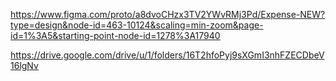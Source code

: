 https://www.figma.com/proto/a8dvoCHzx3TV2YWvRMj3Pd/Expense-NEW?type=design&node-id=463-10124&scaling=min-zoom&page-id=1%3A5&starting-point-node-id=1278%3A17940

https://drive.google.com/drive/u/1/folders/16T2hfoPyj9sXGmI3nhFZECDbeV16lgNv
<!-- 
1. Laravel Setup:
Project Name: Basic-Inventory-Management-System
PHP Version : 8.0
Laravel Version : 9.0
Server : Wampserver
Code Editor: Visual studio code

2. Database Design:
Table Name: Products->data(id,name,quantity,price)

3. Product Management:
 CRUD operations for the `products` and functionality to add, show, update, and delete product details with validation.

4. User Interface:
 front-end using Laravel Blade user-friendly for product management.

5. Authentication:
 basic authentication system using ui(bootstrap-5)
 Guest middleware(not standard across all web frameworks)
 CRUD operations only should be accessible only to logged-in users.If users does not logged-in they can not see product crud operation.

 6. Routing & controllers
   Laravel routing and controllers done.

7. Documentation:
 Done all requirements.
 -->

